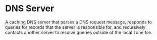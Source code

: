 # DNS Server

A caching DNS server that parses a DNS request message, responds to queries for records that the server is responsible for, and recursively contacts another server to resolve queries outside of the local zone file.
